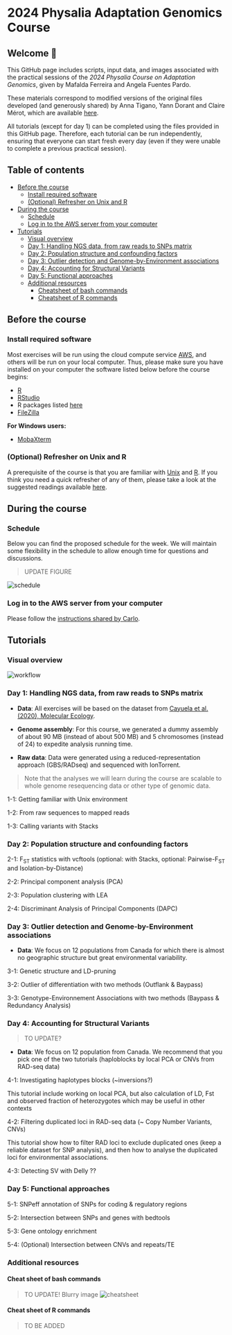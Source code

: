 # 2024 Physalia Adaptation Genomics Course <!-- omit from toc -->

## Welcome 👋 <!-- omit from toc -->
This GitHub page includes scripts, input data, and images associated with the practical sessions of the *2024 Physalia Course on Adaptation Genomics*, given by Mafalda Ferreira and Angela Fuentes Pardo.

These materials correspond to modified versions of the original files developed (and generously shared) by Anna Tigano, Yann Dorant and Claire Mérot, which are available [here](https://github.com/clairemerot/physalia_adaptation_course).

All tutorials (except for day 1) can be completed using the files provided in this GitHub page. Therefore, each tutorial can be run independently, ensuring that everyone can start fresh every day (even if they were unable to complete a previous practical session).

## Table of contents <!-- omit from toc -->
- [Before the course](#before-the-course)
  - [Install required software](#install-required-software)
  - [(Optional) Refresher on Unix and R](#optional-refresher-on-unix-and-r)
- [During the course](#during-the-course)
  - [Schedule](#schedule)
  - [Log in to the AWS server from your computer](#log-in-to-the-aws-server-from-your-computer)
- [Tutorials](#tutorials)
  - [Visual overview](#visual-overview)
  - [Day 1: Handling NGS data, from raw reads to SNPs matrix](#day-1-handling-ngs-data-from-raw-reads-to-snps-matrix)
  - [Day 2: Population structure and confounding factors](#day-2-population-structure-and-confounding-factors)
  - [Day 3: Outlier detection and Genome-by-Environment associations](#day-3-outlier-detection-and-genome-by-environment-associations)
  - [Day 4: Accounting for Structural Variants](#day-4-accounting-for-structural-variants)
  - [Day 5: Functional approaches](#day-5-functional-approaches)
  - [Additional resources](#additional-resources)
    - [Cheatsheet of bash commands](#cheatsheet-of-bash-commands)
    - [Cheatsheet of R commands](#cheatsheet-of-r-commands)


## Before the course

### Install required software

Most exercises will be run using the cloud compute service [AWS](https://aws.amazon.com/), and others will be run on your local computer. Thus, please make sure you have installed on your computer the software listed below before the course begins:

- [R](https://www.r-project.org)
- [RStudio](https://posit.co/download/rstudio-desktop/)
- R packages listed [here](00_before_the_course/software_required_by_students.md)
- [FileZilla](https://filezilla-project.org)


**For Windows users:**
- [MobaXterm](https://mobaxterm.mobatek.net)


### (Optional) Refresher on Unix and R
A prerequisite of the course is that you are familiar with [Unix](https://en.wikipedia.org/wiki/Unix) and [R](https://www.r-project.org/). If you think you need a quick refresher of any of them, please take a look at the suggested readings available [here](00_before_the_course/readings_on_Unix_and_R.md).

## During the course
### Schedule
Below you can find the proposed schedule for the week. We will maintain some flexibility in the schedule to allow enough time for questions and discussions.
>UPDATE FIGURE

![schedule](images/schedule.png)

### Log in to the AWS server from your computer
Please follow the [instructions shared by Carlo](Connection_to_the_Amazon_EC2_service_2024.pdf).

## Tutorials 

### Visual overview
![workflow](images/workflow_tuto_physalia2024.jpg)

### Day 1: Handling NGS data, from raw reads to SNPs matrix

- **Data**: All exercises will be based on the dataset from [Cayuela et al. (2020), Molecular Ecology](https://onlinelibrary.wiley.com/doi/10.1111/mec.15499).
 
- **Genome assembly**: For this course, we generated a dummy assembly of about 90 MB (instead of about 500 MB) and 5 chromosomes (instead of 24) to expedite analysis running time.

- **Raw data**: Data were generated using a reduced-representation approach (GBS/RADseq) and sequenced with IonTorrent. 
>Note that the analyses we will learn during the course are scalable to whole genome resequencing data or other type of genomic data.

1-1: Getting familiar with Unix environment

1-2: From raw sequences to mapped reads

1-3: Calling variants with Stacks
 
### Day 2: Population structure and confounding factors

2-1: F<sub>ST</sub> statistics with vcftools (optional: with Stacks, optional: Pairwise-F<sub>ST</sub> and Isolation-by-Distance)

2-2: Principal component analysis (PCA)

2-3: Population clustering with LEA

2-4: Discriminant Analysis of Principal Components (DAPC)

### Day 3: Outlier detection and Genome-by-Environment associations

- **Data**: We focus on 12 populations from Canada for which there is almost no geographic structure but great environmental variability.

3-1: Genetic structure and LD-pruning

3-2: Outlier of differentiation with two methods (Outflank & Baypass)

3-3: Genotype-Environnement Associations with two methods (Baypass & Redundancy Analysis)

### Day 4: Accounting for Structural Variants
>TO UPDATE?

- **Data**: We focus on 12 population from Canada. We recommend that you pick one of the two tutorials (haploblocks by local PCA or CNVs from RAD-seq data)

4-1: Investigating haplotypes blocks (~inversions?)

This tutorial include working on local PCA, but also calculation of LD, Fst and observed fraction of heterozygotes which may be useful in other contexts

4-2: Filtering duplicated loci in RAD-seq data (~ Copy Number Variants, CNVs)

This tutorial show how to filter RAD loci to exclude duplicated ones (keep a reliable dataset for SNP analysis), and then how to analyse the duplicated loci for environmental associations.

4-3: Detecting SV with Delly ??

### Day 5: Functional approaches

5-1: SNPeff annotation of SNPs for coding & regulatory regions

5-2: Intersection between SNPs and genes with bedtools

5-3: Gene ontology enrichment

5-4: (Optional) Intersection between CNVs and repeats/TE

### Additional resources

#### Cheat sheet of bash commands
> TO UPDATE! Blurry image
![cheatsheet](images/bash_cheatsheet.png)

#### Cheat sheet of R commands

> TO BE ADDED
